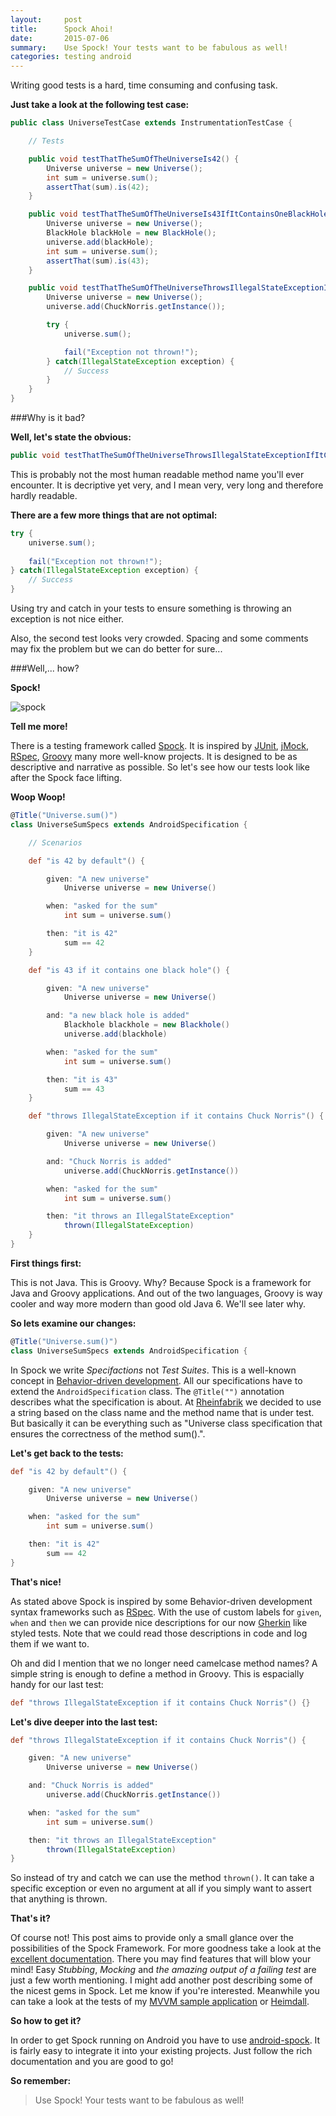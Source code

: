 ```yaml
---
layout:     post
title:      Spock Ahoi!
date:       2015-07-06
summary:    Use Spock! Your tests want to be fabulous as well!
categories: testing android
---
```


Writing good tests is a hard, time consuming and confusing task. 

**Just take a look at the following test case:**

```java
public class UniverseTestCase extends InstrumentationTestCase {

    // Tests

    public void testThatTheSumOfTheUniverseIs42() {
        Universe universe = new Universe();
        int sum = universe.sum();
        assertThat(sum).is(42);
    }

    public void testThatTheSumOfTheUniverseIs43IfItContainsOneBlackHole() {
        Universe universe = new Universe();
        BlackHole blackHole = new BlackHole();
        universe.add(blackHole);
        int sum = universe.sum();
        assertThat(sum).is(43);
    }

    public void testThatTheSumOfTheUniverseThrowsIllegalStateExceptionIfItContainsChuckNorris() {
        Universe universe = new Universe();
        universe.add(ChuckNorris.getInstance());

        try {
            universe.sum();

     	    fail("Exception not thrown!");
        } catch(IllegalStateException exception) {
            // Success
        }
    }
}
```

###Why is it bad?

**Well, let's state the obvious:**

```java 
public void testThatTheSumOfTheUniverseThrowsIllegalStateExceptionIfItContainsChuckNorris() {}
```
This is probably not the most human readable method name you'll ever encounter. It is decriptive yet very, and I mean very, very long and therefore hardly readable.

**There are a few more things that are not optimal:**

```java
try {
	universe.sum();
	
	fail("Exception not thrown!");
} catch(IllegalStateException exception) {
	// Success
}

```

Using try and catch in your tests to ensure something is throwing an exception is not nice either.

Also, the second test looks very crowded. Spacing and some comments may fix the problem but we can do better for sure...

###Well,... how?

**Spock!**

![spock](/images/spock/spock_character.jpg)

**Tell me more!**

There is a testing framework called [Spock](https://github.com/spockframework/spock). It is inspired by [JUnit](http://junit.org/), [jMock](http://www.jmock.org/), [RSpec](http://rspec.info/), [Groovy](http://groovy-lang.org/) many more well-know projects. It is designed to be as descriptive and narrative as possible. So let's see how our tests look like after the Spock face lifting.

**Woop Woop!**

```groovy
@Title("Universe.sum()")
class UniverseSumSpecs extends AndroidSpecification {

    // Scenarios

    def "is 42 by default"() {

        given: "A new universe"
            Universe universe = new Universe()

        when: "asked for the sum"
            int sum = universe.sum()

        then: "it is 42"
            sum == 42
    }

    def "is 43 if it contains one black hole"() {

        given: "A new universe"
            Universe universe = new Universe()

        and: "a new black hole is added"
            Blackhole blackhole = new Blackhole()
            universe.add(blackhole)

        when: "asked for the sum"
            int sum = universe.sum()

        then: "it is 43"
            sum == 43
    }

    def "throws IllegalStateException if it contains Chuck Norris"() {

        given: "A new universe"
            Universe universe = new Universe()

        and: "Chuck Norris is added"
            universe.add(ChuckNorris.getInstance())

        when: "asked for the sum"
            int sum = universe.sum()

        then: "it throws an IllegalStateException"
            thrown(IllegalStateException)
    }
}
```

**First things first:**

This is not Java. This is Groovy. Why? Because Spock is a framework for Java and Groovy applications. And out of the two languages, Groovy is way cooler and way more modern than good old Java 6. We'll see later why.

**So lets examine our changes:**

```groovy
@Title("Universe.sum()")
class UniverseSumSpecs extends AndroidSpecification {
```

In Spock we write *Specifactions* not *Test Suites*. This is a well-known concept in [Behavior-driven development](https://en.wikipedia.org/wiki/Behavior-driven_development#Behavioural_specifications). All our specifications have to extend the ```AndroidSpecification``` class. The ```@Title("")``` annotation describes what the specification is about. At [Rheinfabrik](http://www.rheinfabrik.de/) we decided to use a string based on the class name and the method name that is under test. But basically it can be everything such as "Universe class specification that ensures the correctness of the method sum().".

**Let's get back to the tests:**

```groovy
def "is 42 by default"() {

	given: "A new universe"
		Universe universe = new Universe()

	when: "asked for the sum"
    	int sum = universe.sum()

	then: "it is 42"
    	sum == 42
}
```

**That's nice!**

As stated above Spock is inspired by some Behavior-driven development syntax frameworks such as [RSpec](http://rspec.info/). With the use of custom labels for ```given```, ```when``` and ```then``` we can provide nice descriptions for our now [Gherkin](https://github.com/cucumber/cucumber/wiki/Gherkin) like styled tests. Note that we could read those descriptions in code and log them if we want to. 

Oh and did I mention that we  no longer need camelcase method names? A simple string is enough to define a method in Groovy. This is espacially handy for our last test:

```groovy
def "throws IllegalStateException if it contains Chuck Norris"() {}
```

**Let's dive deeper into the last test:**

```groovy
def "throws IllegalStateException if it contains Chuck Norris"() {

	given: "A new universe"
		Universe universe = new Universe()

	and: "Chuck Norris is added"
		universe.add(ChuckNorris.getInstance())

	when: "asked for the sum"
		int sum = universe.sum()

	then: "it throws an IllegalStateException"
		thrown(IllegalStateException)
}
```

So instead of try and catch we can use the method ```thrown()```. It can take a specific exception or even no argument at all if you simply want to assert that anything is thrown.

**That's it?**

Of course not! This post aims to provide only a small glance over the possibilities of the Spock Framework. For more goodness take a look at the [excellent documentation](http://spockframework.github.io/spock/docs/1.0/index.html). There you may find features that will blow your mind! Easy *Stubbing*, *Mocking* and *the amazing output of a failing test* are just a few worth mentioning. I might add another post describing some of the nicest gems in Spock. Let me know if you're interested. Meanwhile you can take a look at the tests of my [MVVM sample application](https://github.com/rheinfabrik/android-mvvm-example/tree/master/MVVM-Example/app/src/androidTest/groovy) or [Heimdall](https://github.com/rheinfabrik/Heimdall.droid).

**So how to get it?**

In order to get Spock running on Android you have to use [android-spock](https://github.com/pieces029/android-spock). It is fairly easy to integrate it into your existing projects. Just follow the rich documentation and you are good to go!

**So remember:**

> Use Spock! Your tests want to be fabulous as well!
